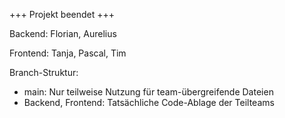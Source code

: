 
+++ Projekt beendet +++

Backend: Florian, Aurelius

Frontend: Tanja, Pascal, Tim


Branch-Struktur:
- main: Nur teilweise Nutzung für team-übergreifende Dateien
- Backend, Frontend: Tatsächliche Code-Ablage der Teilteams

